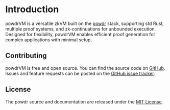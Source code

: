 # Introduction
powdrVM is a versatile zkVM built on the [powdr](./powdr_sdk_intro.md) stack, supporting std Rust, multiple proof systems, and zk-continuations for unbounded execution. Designed for flexibility, powdrVM enables efficient proof generation for complex applications with minimal setup.

## Contributing

powdrVM is free and open source. You can find the source code on
[GitHub](https://github.com/powdr-labs/powdr). Issues and feature requests can be posted on
the [GitHub issue tracker](https://github.com/powdr-labs/powdr/issues).

## License

<!-- markdown-link-check-disable-next-line -->
The powdr source and documentation are released under the [MIT License](https://opensource.org/license/mit/).